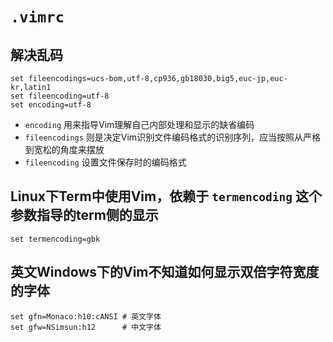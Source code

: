 # `.vimrc`

## 解决乱码

```
set fileencodings=ucs-bom,utf-8,cp936,gb18030,big5,euc-jp,euc-kr,latin1
set fileencoding=utf-8
set encoding=utf-8
```

- `encoding` 用来指导Vim理解自己内部处理和显示的缺省编码
- `fileencodings` 则是决定Vim识别文件编码格式的识别序列，应当按照从严格到宽松的角度来摆放
- `fileencoding` 设置文件保存时的编码格式

## Linux下Term中使用Vim，依赖于 `termencoding` 这个参数指导的term侧的显示

```
set termencoding=gbk
```

## 英文Windows下的Vim不知道如何显示双倍字符宽度的字体

```
set gfn=Monaco:h10:cANSI # 英文字体
set gfw=NSimsun:h12      # 中文字体
```
